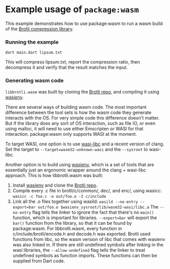 # Example usage of `package:wasm`

This example demonstrates how to use package:wasm to run a wasm build of the
[Brotli compression library](https://github.com/google/brotli).

### Running the example

`dart main.dart lipsum.txt`

This will compress lipsum.txt, report the compression ratio, then decompress it
and verify that the result matches the input.

### Generating wasm code

`libbrotli.wasm` was built by cloning the
[Brotli repo](https://github.com/google/brotli), and compiling it using
[wasienv](https://github.com/wasienv/wasienv).

There are several ways of building wasm code. The most important difference
between the tool sets is how the wasm code they generate interacts with the OS.
For very simple code this difference doesn't matter. But if the library does any
sort of OS interaction, such as file IO, or even using malloc, it will need to
use either Emscripten or WASI for that interaction. package:wasm only supports
WASI at the moment.

To target WASI, one option is to use
[wasi-libc](https://github.com/WebAssembly/wasi-libc) and a recent version of
clang. Set the target to `--target=wasm32-unknown-wasi` and the `--sysroot` to
wasi-libc.

Another option is to build using [wasienv](https://github.com/wasienv/wasienv),
which is a set of tools that are essentially just an ergonomic wrapper around
the clang + wasi-libc approach. This is how libbrotli.wasm was built:

1. Install [wasienv](https://github.com/wasienv/wasienv) and clone the
   [Brotli repo](https://github.com/google/brotli).
2. Compile every .c file in brotli/c/common/, dec/, and enc/, using wasicc:
   `wasicc -c foo.c -o out/foo.o -I c/include`
3. Link all the .o files together using wasild:
   `wasild --no-entry --export=bar out/foo.o $wasienv_sysroot/lib/wasm32-wasi/libc.a`
   The `--no-entry` flag tells the linker to ignore the fact that there's no
   `main()` function, which is important for libraries. `--export=bar` will
   export the `bar()` function from the library, so that it can be found by
   package:wasm. For libbrotli.wasm, every function in c/include/brotli/encode.h
   and decode.h was exported. Brotli used functions from libc, so the wasm
   version of libc that comes with wasienv was also linked in. If there are
   still undefined symbols after linking in the wasi libraries, the
   `--allow-undefined` flag tells the linker to treat undefined symbols as
   function imports. These functions can then be supplied from Dart code.
